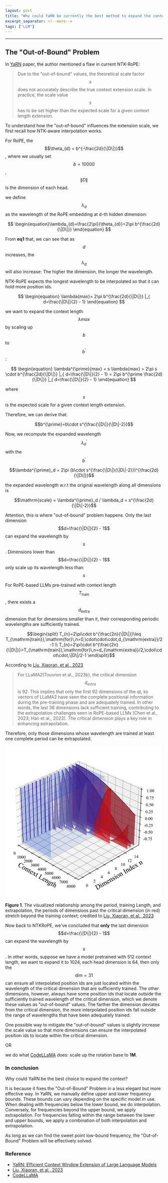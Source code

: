 ```yaml
---
layout: post
title: "Why could YaRN be currently the best method to expand the context length"
excerpt_separator: <!--more-->
tags: ["LLM"]
---
```


<hr>

## The "Out-of-Bound" Problem

In [YaRN](https://arxiv.org/pdf/2309.00071.pdf) paper, the author mentioned a flaw in current NTK-RoPE:

> Due to the "out-of-bound" values, the theoretical scale factor $$s$$ does not accurately describe the true
> context extension scale. In practice, the scale value $$s$$ has to be set higher than the expected scale for
> a given context length extension.

To understand how the "out-of-bound" influences the extension scale, we first recall how NTK-aware interpolation works.

For RoPE, the $$\theta_{d} = b^{-\frac{2d}{\|D\|}}$$, where we usually set $$b = 10000$$, $$\|D\|$$ is the dimension of each head.

we define $$\lambda_{d}$$ as the wavelength of the RoPE embedding at d-th hidden dimension:

$$ \begin{equation}\lambda_{d}=\frac{2\pi}{\theta_{d}}=2\pi b^{\frac{2d}{\|D\|}} \end{equation} $$ 

From **eq1** that, we can see that as $$d$$ increases, the $$\lambda_{d}$$ will also increase: The higher the dimension, the longer the wavelength.

NTK-RoPE expects the longest wavelength to be interpolated so that it can hold more position ids.

$$ \begin{equation} \lambda{max}=  2\pi b^{\frac{2d}{\|D\|}} |_{ d=\frac{\|D\|}{2} - 1} \end{equation} $$ 

we want to expand the context length $$\lambda{max}$$ by scaling up $$b$$ to $$b^{\prime}$$:

$$ \begin{equation} \lambda^{\prime}{max} = s \lambda{max} = 2\pi s \cdot b^{\frac{2d}{\|D\|}} |_{ d=\frac{\|D\|}{2} - 1} = 2\pi b^{\prime \frac{2d}{\|D\|}} |_{ d=\frac{\|D\|}{2} - 1} \end{equation} $$

where $$s$$ is the expected scale for a given context length extension.

Therefore, we can derive that:

$$b^{\prime}=b\cdot s^{\frac{\|D\|}{\|D\|-2}}$$

Now, we recompute the expanded wavelength $$\lambda^{\prime}_d$$ with the $$b^{\prime}$$

$$\lambda^{\prime}_d = 2\pi (b\cdot s^{\frac{\|D\|}{\|D\|-2}})^{\frac{2d}{\|D\|}}$$

the expanded wavelength w.r.t the original wavelength along all dimensions is

$$\mathrm{scale} = \lambda^{\prime}_d / \lambda_d = s^{\frac{2d}{\|D\|-2}}$$

Attention, this is where "out-of-bound" problem happens. Only the last dimension $$d=\frac{\|D\|}{2} - 1$$ can expand the wavelength by $$s$$.
Dimensions lower than $$d=\frac{\|D\|}{2} - 1$$ only scale up its wavelength less than $$s$$

For RoPE-based LLMs pre-trained with context length $$T_{\mathrm{train}}$$, there exists a $$d_{\mathrm{extra}}$$ dimension that for dimensions smaller than it, their corresponding periodic wavelengths are sufficiently trained.

$$\begin{split}
T_{n}=2\pi\cdot b^{\frac{2n}{\|D\|}}\leq T_{\mathrm{train}},\mathrm{for}\,n=0,\cdot\cdot\cdot,d_{\mathrm{extra}}/2-1 \\
T_{n}=2\pi\cdot b^{\frac{2n}{\|D\|}}>T_{\mathrm{train}},\mathrm{for}\,n=d_{\mathrm{extra}}/2,\cdot\cdot\cdot,\|D\|/2-1
\end{split}$$

According to [Liu, Xiaoran, et al., 2023](https://arxiv.org/abs/2310.05209)

> For LLaMA2(Touvron et al., 2023b), the critical dimension $$d_{\mathrm{extra}}$$ is 92. This implies that only the
> first 92 dimensions of the qt, ks vectors of LLaMA2 have seen the complete positional information
> during the pre-training phase and are adequately trained. In other words, the last 36 dimensions lack
> sufficient training, contributing to the extrapolation challenges seen in RoPE-based LLMs (Chen
> et al., 2023; Han et al., 2023). The critical dimension plays a key role in enhancing extrapolation.

Therefore, only those dimensions whose wavelength are trained at least one complete period can be extrapolated.

![wavelength](https://raw.githubusercontent.com/NormXU/NormXU.github.io/main/_data/resources/blog/2/wavelength.jpeg)

**Figure 1**. The visualized relationship among the period, training Length, and extrapolation, the periods of dimensions
past the critical dimension (in red) stretch beyond the training context; credited to [Liu, Xiaoran, et al., 2023](https://arxiv.org/abs/2310.05209)

Now back to NTKRoPE, we've concluded that **only** the last dimension $$d=\frac{\|D\|}{2} - 1$$ can expand the wavelength by $$s$$. In other words, suppose we have a model pretrained with 512 context length, we want to
expand it to 1024, each head dimension is 64, then only the $$\mathrm{dim}=31$$ can ensure all interpolated position ids are just located within the wavelength of the critical dimension that are sufficiently trained. The other dimensions, however, always have some position ids that locate outside the sufficiently trained wavelength of the critical dimension, which we denote these values as "out-of-bound" values. 
The farther the dimension deviates from the critical dimension, the more interpolated position ids fall outside the range of wavelengths that have been adequately trained.

One possible way to mitigate the "out-of-bound" values is slightly increase the scale value so that more dimensions can ensure the interpolated position ids to locate within the critical dimension. 

OR

we do what [CodeLLaMA](https://arxiv.org/abs/2308.12950) does: scale up the rotation base to **1M**.

### In conclusion

Why could YaRN be the best choice to expand the context? 

It is because it fixes the "Out-of-Bound" Problem in a less elegant but more effective way. In YaRN, we manually define upper and lower frequency bounds. These bounds can vary depending on the specific model in use. When dealing with frequencies below the lower bound, we do interpolation. Conversely, for frequencies beyond the upper bound, we apply extrapolation. For frequencies falling within the range between the lower and upper bounds, we apply a combination of both interpolation and extrapolation.

As long as we can find the sweet point low-bound frequency, the "Out-of-Bound" Problem will be effectively solved.

### Reference

- [YaRN: Efficient Context Window Extension of Large Language Models](https://github.com/jquesnelle/yarn/tree/master)
- [Liu, Xiaoran, et al., 2023](https://arxiv.org/abs/2310.05209)
- [CodeLLaMA](https://arxiv.org/abs/2308.12950)